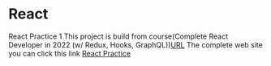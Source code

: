 # React
React Practice 1
This project is build from course(Complete React Developer in 2022 (w/ Redux, Hooks, GraphQL))<a href="https://www.udemy.com/course/complete-react-developer-zero-to-mastery/">URL</a>
The complete web site you can click this link <a href="https://monumental-liger-469cbf.netlify.app/">React Practice</a>
